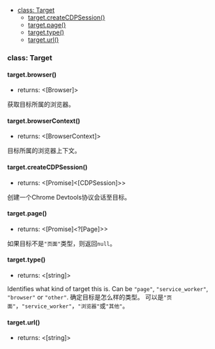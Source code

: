 - [class: Target](#class-target)
  * [target.createCDPSession()](#targetcreatecdpsession)
  * [target.page()](#targetpage)
  * [target.type()](#targettype)
  * [target.url()](#targeturl)

### class: Target

#### target.browser()

- returns: <[Browser]>

获取目标所属的浏览器。

#### target.browserContext()

- returns: <[BrowserContext]>

目标所属的浏览器上下文。

#### target.createCDPSession()
- returns: <[Promise]<[CDPSession]>>

创建一个Chrome Devtools协议会话至目标。

#### target.page()
- returns: <[Promise]<?[Page]>>

如果目标不是`"页面"`类型，则返回`null`。

#### target.type()
- returns: <[string]>

Identifies what kind of target this is. Can be `"page"`, `"service_worker"`, `"browser"` or `"other"`.
确定目标是怎么样的类型。 可以是`"页面"`，`"service_worker"`，`"浏览器"`或`"其他"`。

#### target.url()
- returns: <[string]>
